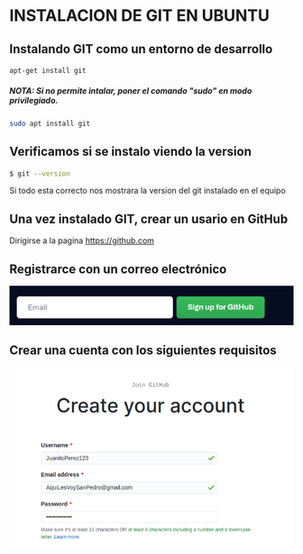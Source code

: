 # INSTALACION DE GIT EN UBUNTU
## Instalando GIT como un entorno de desarrollo
```sh
apt-get install git
 ```
 ##### NOTA: Si no permite intalar, poner el comando "sudo" en modo privilegiado.
```sh
sudo apt install git
 ```
## Verificamos si se instalo viendo la version
```sh
$ git --version
```
Si todo esta correcto nos mostrara la version del git instalado en el equipo

## Una vez instalado GIT, crear un usario en GitHub

Dirigirse a la pagina https://github.com

## Registrarce con un correo electrónico

![](https://github.com/DiegooGutierrez123321/PVT_install/blob/main/Screenshot_Install/Captura%20de%20pantalla%20de%202021-04-13%2009-34-36.png?raw=true)

## Crear una cuenta con los siguientes requisitos

![](https://github.com/DiegooGutierrez123321/PVT_install/blob/main/Screenshot_Install/Captura%20de%20pantalla%20de%202021-04-13%2009-44-48.png?raw=true)

